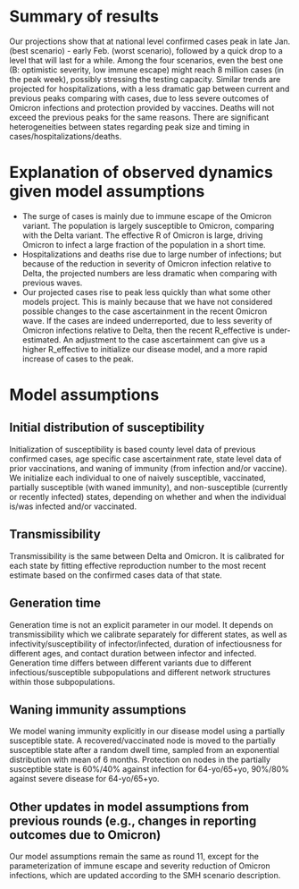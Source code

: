 # Summary of results
Our projections show that at national level confirmed cases peak in late Jan. (best scenario) - early Feb. (worst scenario), followed by a quick drop to a level that will last for a while. Among the four scenarios, even the best one (B: optimistic severity, low immune escape) might reach 8 million cases (in the peak week), possibly stressing the testing capacity. Similar trends are projected for hospitalizations, with a less dramatic gap between current and previous peaks comparing with cases, due to less severe outcomes of Omicron infections and protection provided by vaccines. Deaths will not exceed the previous peaks for the same reasons. There are significant heterogeneities between states regarding peak size and timing in cases/hospitalizations/deaths.

# Explanation of observed dynamics given model assumptions
- The surge of cases is mainly due to immune escape of the Omicron variant. The population is largely susceptible to Omicron, comparing with the Delta variant. The effective R of Omicron is large, driving Omicron to infect a large fraction of the population in a short time.
- Hospitalizations and deaths rise due to large number of infections; but because of the reduction in severity of Omicron infection relative to Delta, the projected numbers are less dramatic when comparing with previous waves.
- Our projected cases rise to peak less quickly than what some other models project. This is mainly because that we have not considered possible changes to the case ascertainment in the recent Omicron wave. If the cases are indeed underreported, due to less severity of Omicron infections relative to Delta, then the recent R_effective is under-estimated. An adjustment to the case ascertainment can give us a higher R_effective to initialize our disease model, and a more rapid increase of cases to the peak.

# Model assumptions
## Initial distribution of susceptibility
Initialization of susceptibility is based county level data of previous confirmed cases, age specific case ascertainment rate, state level data of prior vaccinations, and waning of immunity (from infection and/or vaccine). We initialize each individual to one of naively susceptible, vaccinated, partially susceptible (with waned immunity), and non-susceptible (currently or recently infected) states, depending on whether and when the individual is/was infected and/or vaccinated.

## Transmissibility
Transmissibility is the same between Delta and Omicron. It is calibrated for each state by fitting effective reproduction number to the most recent estimate based on the confirmed cases data of that state.

## Generation time
Generation time is not an explicit parameter in our model. It depends on transmissibility which we calibrate separately for different states, as well as infectivity/susceptibility of infector/infected, duration of infectiousness for different ages, and contact duration between infector and infected. Generation time differs between different variants due to different infectious/susceptible subpopulations and different network structures within those subpopulations.

## Waning immunity assumptions
We model waning immunity explicitly in our disease model using a partially susceptible state. A recovered/vaccinated node is moved to the partially susceptible state after a random dwell time, sampled from an exponential distribution with mean of 6 months. Protection on nodes in the partially susceptible state is 60%/40% against infection for 64-yo/65+yo, 90%/80% against severe disease for 64-yo/65+yo.

## Other updates in model assumptions from previous rounds (e.g., changes in reporting outcomes due to Omicron)
Our model assumptions remain the same as round 11, except for the parameterization of immune escape and severity reduction of Omicron infections, which are updated according to the SMH scenario description.
